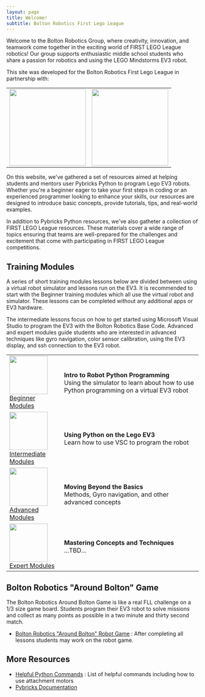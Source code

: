 ```yaml
---
layout: page
title: Welcome!
subtitle: Bolton Robotics First Lego League
---
```


Welcome to the Bolton Robotics Group, where creativity, innovation, and teamwork come together in the exciting world of FIRST LEGO League robotics! Our group supports enthusiastic middle school students who share a passion for robotics and using the LEGO Mindstorms EV3 robot.  

This site was developed for the Bolton Robotics First Lego League in partnership with:

<CENTER>
<TABLE>
<TR><TD><A HREF="https://littletonrobotics.org/"><img src="https://fssfll.github.io/fssfll/images/6328.jpg" width=200></A></TD><TD><A HREF="https://fll-18300.github.io/home/"><img src="https://fssfll.github.io/fssfll/images/18300.jpg" width=200></A></TD>
</TR>
</TABLE>
</CENTER>

On this website, we've gathered a set of resources aimed at helping students and mentors user Pybricks Python to program Lego EV3 robots.   Whether you're a beginner eager to take your first steps in coding or an experienced programmer looking to enhance your skills, our resources are designed to introduce basic concepts, provide tutorials, tips, and real-world examples.

In addition to Pybricks Python resources, we've also gatheter a collection of FIRST LEGO League resources. These materials cover a wide range of topics ensuring that teams are well-prepared for the challenges and excitement that come with participating in FIRST LEGO League competitions.

## Training Modules
A series of short training modules lessons below are divided between using a virtual robot simulator and lessons run on the EV3.  It is recommended to start with the Beginner training modules which all use the virtual robot and simulator.  These lessons can be completed without any additional apps or EV3 hardware.

The intermediate lessons focus on how to get started using Microsoft Visual Studio to program the EV3 with the Bolton Robotics Base Code.  Advanced and expert modules guide students who are interested in advanced techniques like gyro navigation, color sensor calibration, using the EV3 display, and ssh connection to the EV3 robot. 

<TABLE>
<TR><TD><img src="https://fssfll.github.io/fssfll/images/beginner.jpg" width=100><BR><A HREF="https://fssfll.github.io/fssfll/ev3/lessons/beginner/">Beginner Modules</A> </TD><TD><B>Intro to Robot Python Programming</B><BR>Using the simulator to learn about how to use Python programming on a virtual EV3 robot
</TD>
</TR>

<TR><TD><img src="https://fssfll.github.io/fssfll/images/intermediate.jpg" width=100><BR><A HREF="https://fssfll.github.io/fssfll/ev3/lessons/intermediate/">Intermediate Modules</A> </TD><TD><B>Using Python on the Lego EV3</B><BR>Learn how to use VSC to program the robot
</TD>
</TR>

<TR><TD><img src="https://fssfll.github.io/fssfll/images/advanced.jpg" width=100><BR><A HREF="https://fssfll.github.io/fssfll/ev3/lessons/advanced/">Advanced Modules</A> </TD><TD><B>Moving Beyond the Basics</B><BR>Methods, Gyro navigation, and other advanced concepts
</TD>
</TR>

<TR><TD><img src="https://fssfll.github.io/fssfll/images/expert.jpg" width=100><BR><A HREF="https://fssfll.github.io/fssfll/ev3/lessons/expert/">Expert Modules</A> </TD><TD><B>Mastering Concepts and Techniques</B><BR>...TBD...
</TD>
</TR>

</TABLE>

## Bolton Robotics "Around Bolton" Game
The Bolton Robotics Around Bolton Game is like a real FLL challenge on a 1/3 size game board.  Students program their EV3 robot to solve missions and collect as many points as possible in a two minute and thirty second match.
- [Bolton Robotics "Around Bolton" Robot Game](./spring_2024/robot_game.md) : After completing all lessons students may work on the robot game.

## More Resources
* [Helpful Python Commands](./howto/Python_Commands.pdf) : List of helpful commands including how to use attachment motors
* [Pybricks Documentation](https://pybricks.com/ev3-micropython/index.html)
